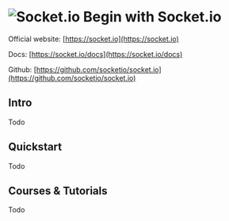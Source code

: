 # ![Socket.io](https://rawgit.com/asankasri/begin-with-it-alpha/master/icons/socket-io_128x128.png "Socket.io") Begin with Socket.io

Official website: [https://socket.io](https://socket.io)

Docs: [https://socket.io/docs](https://socket.io/docs)

Github: [https://github.com/socketio/socket.io](https://github.com/socketio/socket.io)

## Intro

Todo

## Quickstart

Todo

## Courses & Tutorials

Todo
